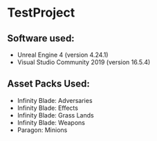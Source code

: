 # TestProject

## Software used:
  - Unreal Engine 4 (version 4.24.1)
  - Visual Studio Community 2019 (version 16.5.4)
 
## Asset Packs Used:
  - Infinity Blade: Adversaries
  - Infinity Blade: Effects
  - Infinity Blade: Grass Lands
  - Infinity Blade: Weapons
  - Paragon: Minions
  
  
